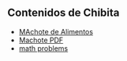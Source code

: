 ## Contenidos de Chibita
 
- [MAchote de Alimentos](Controversia_del_Orden_Familiar_Alimentos.md)
- [Machote PDF](https://github.com/chibita0999/chibita0999.github.io/blob/main/Controversia%20del%20Orden%20Familiar%20Alimentos.pdf)
- [math problems](https://chibita0999.github.io/math-problems/)
